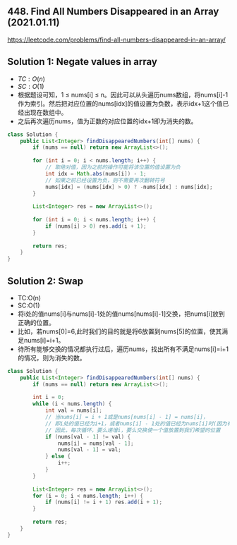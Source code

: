 ## 448. Find All Numbers Disappeared in an Array (2021.01.11)

https://leetcode.com/problems/find-all-numbers-disappeared-in-an-array/

## Solution 1: Negate values in array

- $TC:O(n)$
- $SC:O(1)$
- 根据题设可知，1 ≤ nums[i] ≤ n。因此可以从头遍历nums数组，将nums[i]-1作为索引。然后把对应位置的nums[idx]的值设置为负数，表示idx+1这个值已经出现在数组中。
- 之后再次遍历nums，值为正数的对应位置的idx+1即为消失的数。

```java
class Solution {
    public List<Integer> findDisappearedNumbers(int[] nums) {
        if (nums == null) return new ArrayList<>();
        
        for (int i = 0; i < nums.length; i++) {
            // 取绝对值，因为之前的操作可能将该位置的值设置为负
            int idx = Math.abs(nums[i]) - 1;
            // 如果之前已经设置为负，则不需要再次翻转符号
            nums[idx] = (nums[idx] > 0) ? -nums[idx] : nums[idx];
        }
        
        List<Integer> res = new ArrayList<>();
        
        for (int i = 0; i < nums.length; i++) {
            if (nums[i] > 0) res.add(i + 1);
        }
        
        return res;
    }
}
```

## Solution 2: Swap

- TC:O(n)
- SC:O(1)
- 将i处的值nums[i]与nums[i]-1处的值nums[nums[i]-1]交换，把nums[i]放到正确的位置。
- 比如，若nums[0]=6,此时我们的目的就是将6放置到nums[5]的位置，使其满足nums[i]=i+1。
- 待所有能够交换的情况都执行过后，遍历nums，找出所有不满足nums[i]=i+1的情况，则为消失的数。

```java
class Solution {
    public List<Integer> findDisappearedNumbers(int[] nums) {
        if (nums == null) return new ArrayList<>();
        
        int i = 0;
        while (i < nums.length) {
            int val = nums[i];
            // 当nums[i] = i + 1或是nums[nums[i] - 1] = nums[i]，
            // 即i处的值已经为i+1，或者nums[i] - 1处的值已经为nums[i]时(因为有重复的值，所以之前可能已经被放到相应的位置)，不需要交换
            // 因此，每次循环，要么递增i，要么交换使一个值放置到我们希望的位置
            if (nums[val - 1] != val) {
                nums[i] = nums[val - 1];
                nums[val - 1] = val;
            } else {
                i++;
            }
        }
        
        List<Integer> res = new ArrayList<>();
        for (i = 0; i < nums.length; i++) {
            if (nums[i] != i + 1) res.add(i + 1);
        }
        
        return res;
    }
}
```